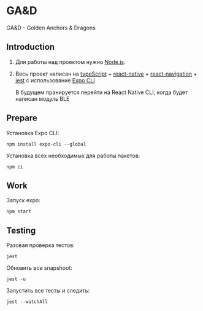 # GA&D
GA&amp;D - Golden Anchors  &amp; Dragons


## Introduction

1. Для работы над проектом нужно [Node.js][Node.js].
1. Весь проект написан на [typeScript][ts] + [react-native][react-native] + [react-navigation][react-navigation] + [jest][jest] с использование [Expo CLI][expo] 
    
    В будущем пранируется перейти на React Native CLI, когда будет написан модуль BLE


## Prepare

Установка Expo CLI:

    npm install expo-cli --global 
    
Установка всех необходимых для работы пакетов:

    npm ci
    
    
## Work

Запуск expo:

    npm start
    
## Testing

Разовая проверка тестов:

    jest

Обновить все snapshoot:

    jest -u 
    
Запустить все тесты и следить:

    jest --watchAll
    
    
[Node.js]: https://nodejs.org/en/
[react-native]: https://reactnative.dev/
[react-navigation]: https://reactnavigation.org/docs/drawer-based-navigation/
[expo]: https://expo.io/learn
[jest]: https://jestjs.io/
[ts]: https://www.typescriptlang.org/
